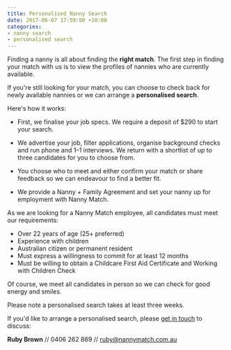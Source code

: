```yaml
---
title: Personalised Nanny Search
date: 2017-06-07 17:59:00 +10:00
categories:
- nanny search
- personalised search
---
```


Finding a nanny is all about finding the **right match**. The first step in finding your match with us is to view the profiles of nannies who are currently available. 

If you're still looking for your match, you can choose to check back for newly available nannies or we can arrange a **personalised search**. 

Here's how it works: 

* First, we finalise your job specs. We require a deposit of $290 to start your search.

* We advertise your job, filter applications, organise background checks and run phone and 1–1 interviews. We return with a shortlist of up to three candidates for you to choose from.

* You choose who to meet and either confirm your match or share feedback so we can endeavour to find a better fit. 

* We provide a Nanny + Family Agreement and set your nanny up for employment with Nanny Match. 

As we are looking for a Nanny Match employee, all candidates must meet our requirements: 

* Over 22 years of age (25+ preferred)
* Experience with children
* Australian citizen or permanent resident
* Must express a willingness to commit for at least 12 months
* Must be willing to obtain a Childcare First Aid Certificate and Working with Children Check

Of course, we meet all candidates in person so we can check for good energy and smiles. 

Please note a personalised search takes at least three weeks.

If you'd like to arrange a personalised search, please [get in touch](http://nannymatch.com.au/contact/) to discuss: 

**Ruby Brown**
// 0406 262 869
// ruby@nannymatch.com.au